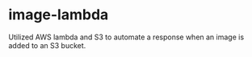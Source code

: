 # image-lambda
Utilized AWS lambda and S3 to automate a response when an image is added to an S3 bucket.

